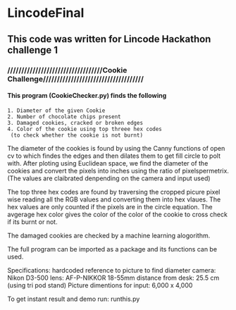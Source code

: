 # LincodeFinal

## This code was written for Lincode Hackathon challenge 1

### //////////////////////////////////Cookie Challenge////////////////////////////////////

#### This program (CookieChecker.py) finds the following 
	1. Diameter of the given Cookie 
	2. Number of chocolate chips present	
	3. Damaged cookies, cracked or broken edges
	4. Color of the cookie using top threee hex codes
	 (to check whether the cookie is not burnt) 
 
The diameter of the cookies is found by using the Canny functions of 
open cv to which findes the edges and then dilates them to get fill circle
to polt with. After ploting using Euclidean space, we find the diameter
of the cookies and convert the pixels into inches using the ratio of 
pixelspermetrix. (The values are claibrated denpending on the camera 
and input used)

The top three hex codes are found by traversing the cropped picure pixel 
wise reading all the RGB values and converting them into hex vlaues.
The hex values are only counted if the pixels are in the circle equation.
The avgerage hex color gives the color of the color of the cookie to cross 
check if its burnt or not.

The damaged cookies are checked by a machine learning alogorithm.

The full program can be imported as a package and its functions can 
be used.

Specifications:
hardcoded reference to picture to find diameter
camera: Nikon D3-500
lens: AF-P-NIKKOR 18-55mm
distance from desk: 25.5 cm (using tri pod stand)
Picture dimentions for input: 6,000 x 4,000

To get instant result and demo run:  runthis.py

